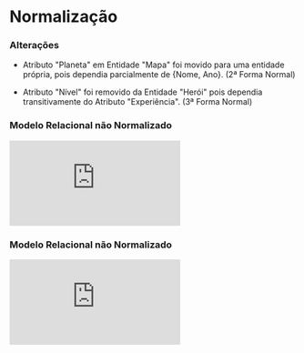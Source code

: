 # Normalização

### Alterações

 - Atributo "Planeta" em Entidade "Mapa" foi movido para uma entidade própria, pois dependia parcialmente de {Nome, Ano}. (2ª Forma Normal)

 - Atributo "Nível" foi removido da Entidade "Herói" pois dependia transitivamente do Atributo "Experiência". (3ª Forma Normal)

### Modelo Relacional não Normalizado

![Modelo relacional antes da normalização](https://github.com/SBD1/grupo11-Universo-Marvel/blob/norm/M%C3%B3dulo%202:%20MRel/ModeloRelacional.pdf)

### Modelo Relacional não Normalizado

![Modelo relacional após a normalização](https://github.com/SBD1/grupo11-Universo-Marvel/blob/norm/M%C3%B3dulo%203:%20Normaliza%C3%A7%C3%A3o/ModeloRelacionalNormalizado.pdf)